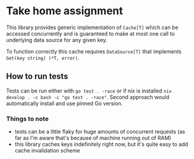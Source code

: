 # Take home assignment
This library provides generic implementation of `Cache[T]` which can be accessed concurrently and is guaranteed to make at most
one call to underlying data source for any given key.

To function correctly this cache requires `DataSource[T]` that implements `Get(key string) (*T, error)`.

## How to run tests
Tests can be run either with `go test . -race` or if nix is installed `nix develop . -c bash -c "go test . -race"`. Second approach would
automatically install and use pinned Go version.

### Things to note
- tests can be a little flaky for huge amounts of concurrent requests (as far as I'm aware that's because of machine running out of RAM)
- this library caches keys indefinitely right now, but it's quite easy to add cache invalidation scheme

